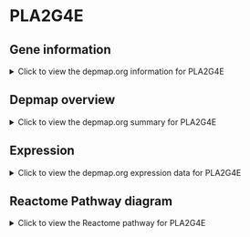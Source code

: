 <h1>PLA2G4E</h1>

<h2>Gene information</h2>
<details>
  <summary>Click to view the depmap.org information for PLA2G4E</summary>
  <p><a href="https://depmap.org/portal/gene/PLA2G4E?tab=about" target="_BLANK">Open page in a new tab...</a></p>
  <iframe src="https://depmap.org/portal/gene/PLA2G4E?tab=about" style="border:none;width:100%;height:800px"></iframe>
</details>

<h2>Depmap overview</h2>
<details>
  <summary>Click to view the depmap.org summary for PLA2G4E</summary>
  <p><a href="https://depmap.org/portal/gene/PLA2G4E?tab=overview" target="_BLANK">Open page in a new tab...</a></p>
  <iframe src="https://depmap.org/portal/gene/PLA2G4E?tab=overview" style="border:none;width:100%;height:800px"></iframe>
</details>

<h2>Expression</h2>
<details>
  <summary>Click to view the depmap.org expression data for PLA2G4E</summary>
  <p><a href="https://depmap.org/portal/gene/PLA2G4E?tab=characterization" target="_BLANK">Open page in a new tab...</a></p>
  <iframe src="https://depmap.org/portal/gene/PLA2G4E?tab=characterization" style="border:none;width:100%;height:800px"></iframe>
</details>



<h2>Reactome Pathway diagram</h2>
<details>
  <summary>Click to view the Reactome pathway for PLA2G4E</summary>
  <p><a href="https://reactome.org/PathwayBrowser/#/R-HSA-1483115" target="_BLANK">Open page in a new tab...</a></p>
  <p>Hydrolysis of LPC</p>
<iframe src="https://reactome.org/PathwayBrowser/#/R-HSA-1483115" style="border:none;width:100%;height:800px"></iframe>
</details>



